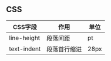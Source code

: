 ## CSS

| CSS字段     | 作用         | 单位 |
| ----------- | ------------ | ---- |
| line-height | 段落间距     | pt   |
| text-indent | 段落首行缩进 | 28px |

